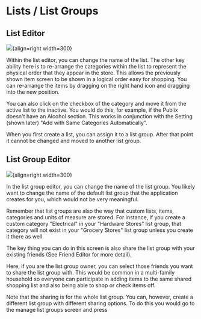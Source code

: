 # Lists / List Groups

## List Editor

![](https://raw.githubusercontent.com/davideshay/groceries/master/docs/listedit.png){align=right width=300}

Within the list editor, you can change the name of the list.  The other key ability here is to re-arrange the categories within the list to represent the physical order that they appear in the store.  This allows the previously shown item screen to be shown in a logical order easy for shopping.  You can re-arrange the items by dragging on the right hand icon and dragging into the new position.

You can also click on the checkbox of the category and move it from the active list to the inactive. You would do this, for example, if the Publix doesn't have an Alcohol section. This works in conjunction with the Setting (shown later) "Add with Same Categories Automatically".

When you first create a list, you can assign it to a list group. After that point it cannot be changed and moved to another list group. 

## List Group Editor

![](https://raw.githubusercontent.com/davideshay/groceries/master/docs/listgroupedit.png){align=right width=300}
 
In the list group editor, you can change the name of the list group. You likely want to change the name of the default list group that the application creates for you, which would not be very meaningful.

Remember that list groups are also the way that custom lists, items, categories and units of measure are stored. For instance, if you create a custom category "Electrical" in your "Hardware Stores" list group, that category will not exist in your "Grocery Stores" list group unless you create it there as well.

The key thing you can do in this screen is also share the list group with your existing friends (See Friend Editor for more detail).  

Here, if you are the list group owner, you can select those friends you want to share the list group with. This would be common in a multi-family household so everyone can participate in adding items to the same shared shopping list and also being able to shop or check items off. 

Note that the sharing is for the whole list group. You can, however, create a different list group with different sharing options. To do this you would go to the manage list groups screen and press 